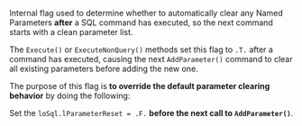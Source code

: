 ﻿Internal flag used to determine whether to automatically clear any Named Parameters **after** a SQL command has executed, so the next command starts with a clean parameter list.

The `Execute()` or `ExecuteNonQuery()` methods set this flag to `.T.` after a command has executed, causing the next `AddParameter()` command to clear all existing parameters before adding the new one.

The purpose of this flag is **to override the default parameter clearing behavior** by doing the following:

Set the  `loSql.lParameterReset = .F.` **before the next call to `AddParameter()`**.
